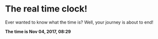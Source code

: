 # The real time clock!

Ever wanted to know what the time is? Well, your journey is about to end!

**The time is Nov 04, 2017, 08:29**